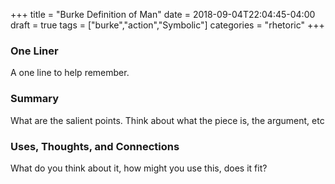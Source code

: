 +++
title = "Burke Definition of Man"
date = 2018-09-04T22:04:45-04:00
draft = true
tags = ["burke","action","Symbolic"]
categories = "rhetoric"
+++
### One Liner
A one line to help remember.

### Summary
What are the salient points. Think about what the piece is, the argument, etc

### Uses, Thoughts, and Connections
What do you think about it, how might you use this, does it fit?
